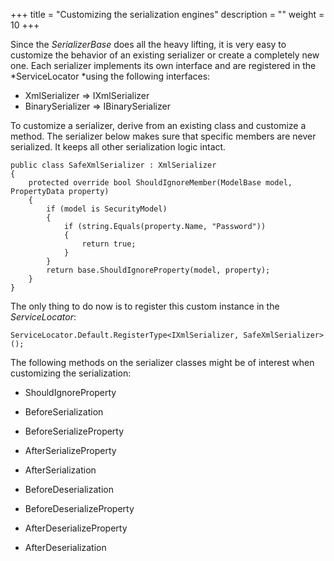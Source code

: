 +++
title = "Customizing the serialization engines" 
description = ""
weight = 10
+++

Since the *SerializerBase* does all the heavy lifting, it is very easy to customize the behavior of an existing serializer or create a completely new one. Each serializer implements its own interface and are registered in the *ServiceLocator *using the following interfaces:

-   XmlSerializer =\> IXmlSerializer
-   BinarySerializer =\> IBinarySerializer

To customize a serializer, derive from an existing class and customize a method. The serializer below makes sure that specific members are never serialized. It keeps all other serialization logic intact.

```
public class SafeXmlSerializer : XmlSerializer
{
    protected override bool ShouldIgnoreMember(ModelBase model, PropertyData property)
    {
        if (model is SecurityModel)
        {
            if (string.Equals(property.Name, "Password"))
            {
                return true;
            }
        }
        return base.ShouldIgnoreProperty(model, property);
    }
}
```

The only thing to do now is to register this custom instance in the *ServiceLocator*:

```
ServiceLocator.Default.RegisterType<IXmlSerializer, SafeXmlSerializer>();
```

The following methods on the serializer classes might be of interest when customizing the serialization:

-   ShouldIgnoreProperty

-   BeforeSerialization
-   BeforeSerializeProperty
-   AfterSerializeProperty
-   AfterSerialization

-   BeforeDeserialization
-   BeforeDeserializeProperty
-   AfterDeserializeProperty
-   AfterDeserialization

